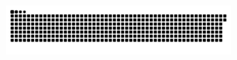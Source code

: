 <picture>
  <source media="(prefers-color-scheme: dark)" srcset="https://raw.githubusercontent.com/MarineHakobyan/MarineHakobyan/89feb2c99d747e23c55f45cb9a4ee38f1e6edc8e/github-contribution-grid-snake-dark.svg" />
  <source media="(prefers-color-scheme: light)" srcset="https://raw.githubusercontent.com/MarineHakobyan/MarineHakobyan/89feb2c99d747e23c55f45cb9a4ee38f1e6edc8e/github-contribution-grid-snake.svg" />
  <img alt="github-snake" src="https://raw.githubusercontent.com/MarineHakobyan/MarineHakobyan/89feb2c99d747e23c55f45cb9a4ee38f1e6edc8e/github-contribution-grid-snake-dark.svg" />
</picture>
